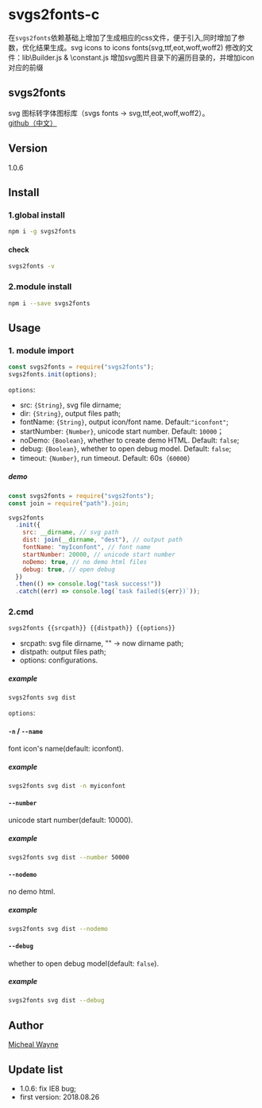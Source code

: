 # svgs2fonts-c

在`svgs2fonts`依赖基础上增加了生成相应的css文件，便于引入,同时增加了参数，优化结果生成。svg icons to icons fonts(svg,ttf,eot,woff,woff2)
修改的文件：lib\Builder.js   &  \constant.js
增加svg图片目录下的遍历目录的，并增加icon对应的前缀

## svgs2fonts

svg 图标转字体图标库（svgs fonts -> svg,ttf,eot,woff,woff2）。
[github（中文）](https://github.com/MichealWayne/svgs2fonts)

## Version

1.0.6

## Install

### 1.global install

```sh
npm i -g svgs2fonts
```

#### check

```sh
svgs2fonts -v
```

### 2.module install

```sh
npm i --save svgs2fonts
```

## Usage

### 1. module import

```js
const svgs2fonts = require("svgs2fonts");
svgs2fonts.init(options);
```

`options`:

- src: `{String}`, svg file dirname;
- dir: `{String}`, output files path;
- fontName: `{String}`, output icon/font name. Default:`"iconfont"`;
- startNumber: `{Number}`, unicode start number. Default: `10000`；
- noDemo: `{Boolean}`, whether to create demo HTML. Default: `false`;
- debug: `{Boolean}`, whether to open debug model. Default: `false`;
- timeout: `{Number}`, run timeout. Default: 60s（`60000`）

##### demo

```js
const svgs2fonts = require("svgs2fonts");
const join = require("path").join;

svgs2fonts
  .init({
    src: __dirname, // svg path
    dist: join(__dirname, "dest"), // output path
    fontName: "myIconfont", // font name
    startNumber: 20000, // unicode start number
    noDemo: true, // no demo html files
    debug: true, // open debug
  })
  .then(() => console.log("task success!"))
  .catch((err) => console.log(`task failed(${err})`));
```

### 2.cmd

```sh
svgs2fonts {{srcpath}} {{distpath}} {{options}}
```

- srcpath: svg file dirname, "" -> now dirname path;
- distpath: output files path;
- options: configurations.

##### example

```sh
svgs2fonts svg dist
```

`options`:

#### `-n` / `--name`

font icon's name(default: iconfont).

##### example

```sh
svgs2fonts svg dist -n myiconfont
```

#### `--number`

unicode start number(default: 10000).

##### example

```sh
svgs2fonts svg dist --number 50000
```

#### `--nodemo`

no demo html.

##### example

```sh
svgs2fonts svg dist --nodemo
```

#### `--debug`

whether to open debug model(default: `false`).

##### example

```sh
svgs2fonts svg dist --debug
```

## Author

[Micheal Wayne](mailto:michealwayne@163.com)

## Update list

- 1.0.6: fix IE8 bug;
- first version: 2018.08.26
